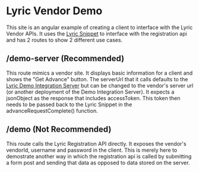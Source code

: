 # Lyric Vendor Demo

This site is an angular example of creating a client to interface with the Lyric Vendor APIs.  It uses the [Lyric Snippet](https://github.com/LyricFinancial/lyric-snippet) to interface with the registration api and has 2 routes to show 2 different use cases.

## /demo-server (Recommended)

This route mimics a vendor site.  It displays basic information for a client and shows the "Get Advance" button.  The serverUrl that it calls defaults to the [Lyric Demo Integration Server](https://github.com/LyricFinancial/lyric-snippet) but can be changed to the vendor's server url (or another deployment of the Demo Integration Server).  It expects a jsonObject as the response that includes accessToken.  This token then needs to be passed back to the Lyric Snippet in the advanceRequestComplete() function.

## /demo (Not Recommended)

This route calls the Lyric Registration API directly.  It exposes the vendor's vendorId, username and password in the client.  This is merely here to demostrate another way in which the registration api is called by submitting a form post and sending that data as opposed to data stored on the server.